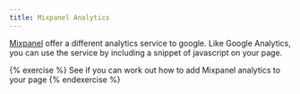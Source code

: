 ```yaml
---
title: Mixpanel Analytics
---
```


[Mixpanel](mixpanel.com) offer a different analytics service to google. Like Google Analytics, you can use the service by including a snippet of javascript on your page.

{% exercise %}
See if you can work out how to add Mixpanel analytics to your page
{% endexercise %}